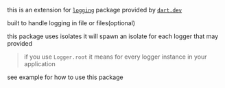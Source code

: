 this is an extension for [`logging`](https://pub.dev/packages/logging) package provided by [`dart.dev`](https://pub.dev/publishers/dart.dev/packages)

built to handle logging in file or files(optional)

this package uses isolates
it will spawn an isolate for each logger that may provided
> if you use `Logger.root` it means for every logger instance in your application

see example for how to use this package
